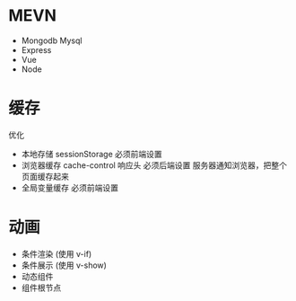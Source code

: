 # MEVN

- Mongodb Mysql
- Express
- Vue
- Node

# 缓存

优化

- 本地存储 sessionStorage 必须前端设置
- 浏览器缓存 cache-control 响应头 必须后端设置 服务器通知浏览器，把整个页面缓存起来
- 全局变量缓存 必须前端设置


# 动画

- 条件渲染 (使用 v-if)
- 条件展示 (使用 v-show)
- 动态组件
- 组件根节点

